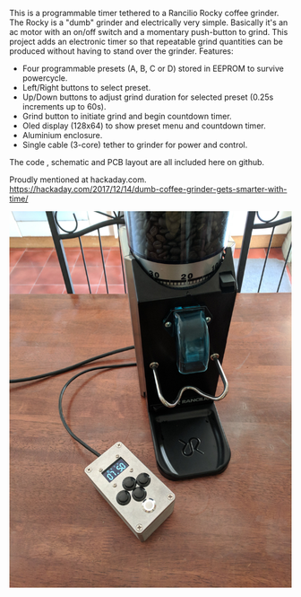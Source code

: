 This is a programmable timer tethered to a Rancilio Rocky coffee grinder. The Rocky is a "dumb" grinder and electrically very simple. Basically it's an ac motor with an on/off switch and a momentary push-button to grind. This project adds an electronic timer so that repeatable grind quantities can be produced without having to stand over the grinder. Features:
- Four programmable presets (A, B, C or D) stored in EEPROM to survive powercycle.
- Left/Right buttons to select preset.
- Up/Down buttons to adjust grind duration for selected preset (0.25s increments up to 60s).
- Grind button to initiate grind and begin countdown timer.
- Oled display (128x64) to show preset menu and countdown timer.
- Aluminium enclosure.
- Single cable (3-core) tether to grinder for power and control.

The code , schematic and PCB layout are all included here on github.

Proudly mentioned at hackaday.com.
https://hackaday.com/2017/12/14/dumb-coffee-grinder-gets-smarter-with-time/

![The completed grinder_timer.](https://raw.githubusercontent.com/Clewsy/grinder_timer/master/grinder_timer_github_photo.jpg)
